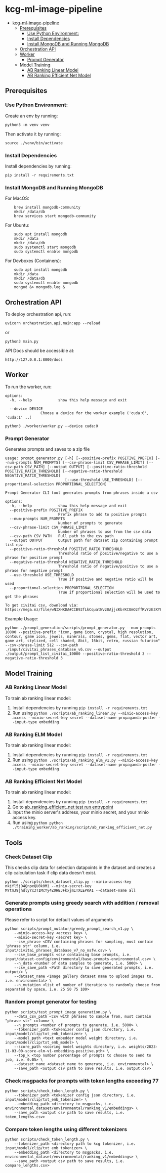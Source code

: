 # kcg-ml-image-pipeline

- [kcg-ml-image-pipeline](#kcg-ml-image-pipeline)
  - [Prerequisites](#prerequisites)
    - [Use Python Environment:](#use-python-environment)
    - [Install Dependencies](#install-dependencies)
    - [Install MongoDB and Running MongoDB](#install-mongodb-and-running-mongodb)
  - [Orchestration API](#orchestration-api)
  - [Worker](#worker)
    - [Prompt Generator](#prompt-generator)
  - [Model Training](#model-training)
    - [AB Ranking Linear Model](#ab-ranking-linear-model)
    - [AB Ranking Efficient Net Model](#ab-ranking-efficient-net-model)

## Prerequisites
### Use Python Environment:
Create an env by running:

    python3 -m venv venv

Then activate it by running:
    
    source ./venv/bin/activate

### Install Dependencies
Install dependencies by running:

    pip install -r requirements.txt

### Install MongoDB and Running MongoDB
For MacOS:
```
    brew install mongodb-community
    mkdir /data/db
    brew services start mongodb-community
```

For Ubuntu:
```
    sudo apt install mongodb
    mkdir /data
    mkdir /data/db
    sudo systemctl start mongodb
    sudo systemctl enable mongodb
```

For Devboxes (Containers):
```
    sudo apt install mongodb
    mkdir /data
    mkdir /data/db
    sudo systemctl enable mongodb
    mongod &> mongodb.log &
```


## Orchestration API
To deploy orchestration api, run:

    uvicorn orchestration.api.main:app --reload
    
or

    python3 main.py

API Docs should be accessible at:

    http://127.0.0.1:8000/docs


## Worker
To run the worker, run:
```
options:
  -h, --help            show this help message and exit
  
  --device DEVICE
                Choose a device for the worker example ('cuda:0', 'cuda:1' ..)
```
```
python3 ./worker/worker.py --device cuda:0
```


### Prompt Generator

Generates prompts and saves to a zip file

```
usage: prompt_generator.py [-h] [--positive-prefix POSITIVE_PREFIX] [--num-prompts NUM_PROMPTS] [--csv-phrase-limit CSV_PHRASE_LIMIT] [--csv-path CSV_PATH] [--output OUTPUT] [--positive-ratio-threshold POSITIVE_RATIO_THRESHOLD] [--negative-ratio-threshold NEGATIVE_RATIO_THRESHOLD]
                           [--use-threshold USE_THRESHOLD] [--proportional-selection PROPORTIONAL_SELECTION]

Prompt Generator CLI tool generates prompts from phrases inside a csv

options:
  -h, --help            show this help message and exit
  --positive-prefix POSITIVE_PREFIX
                        Prefix phrase to add to positive prompts
  --num-prompts NUM_PROMPTS
                        Number of prompts to generate
  --csv-phrase-limit CSV_PHRASE_LIMIT
                        Number of phrases to use from the csv data
  --csv-path CSV_PATH   Full path to the csv path
  --output OUTPUT       Output path for dataset zip containing prompt list npz
  --positive-ratio-threshold POSITIVE_RATIO_THRESHOLD
                        Threshold ratio of positive/negative to use a phrase for positive prompt
  --negative-ratio-threshold NEGATIVE_RATIO_THRESHOLD
                        Threshold ratio of negative/positive to use a phrase for negative prompt
  --use-threshold USE_THRESHOLD
                        True if positive and negative ratio will be used
  --proportional-selection PROPORTIONAL_SELECTION
                        True if proportional selection will be used to get the phrases
```

```
To get civitai csv, download via:
https://mega.nz/file/wNIXHKDA#CIB92fLkCquatWvzUAjjcKbrKCUmO2ffRVrzE3XYQVM
```
Example Usage:

```
python ./prompt_generation/scripts/prompt_generator.py --num-prompts 10000 --positive-prefix "icon, game icon, crystal, high resolution, contour, game icon, jewels, minerals, stones, gems, flat, vector art, game art, stylized, cell shaded, 8bit, 16bit, retro, russian futurism" --csv-phrase-limit 512 --csv-path ./input/civitai_phrases_database_v6.csv --output ./output/prompt_list_civitai_10000 --positive-ratio-threshold 3 --negative-ratio-threshold 3
```

## Model Training
### AB Ranking Linear Model
To train ab ranking linear model:
1. Install dependencies by running `pip install -r requirements.txt`
2. Run using `python ./scripts/ab_ranking_linear.py --minio-access-key access --minio-secret-key secret --dataset-name propaganda-poster --input-type embedding`

### AB Ranking ELM Model
To train ab ranking linear model:
1. Install dependencies by running `pip install -r requirements.txt`
2. Run using `python ./scripts/ab_ranking_elm_v1.py --minio-access-key access --minio-secret-key secret --dataset-name propaganda-poster --input-type embedding`

### AB Ranking Efficient Net Model
To train ab ranking linear model:
1. Install dependencies by running `pip install -r requirements.txt`
2. Go to [ab_ranking_efficient_net test run entrypoint](https://github.com/kk-digital/kcg-ml-image-pipeline/blob/main/training_worker/ab_ranking/script/ab_ranking_efficient_net.py#L184)
2. Input the minio server's address, your minio secret, and your minio access key.
3. Run using `python python ./training_worker/ab_ranking/script/ab_ranking_efficient_net.py`

## Tools
### Check Dataset Clip
This checks clip data for selection datapoints in the dataset and creates a clip calculation task if clip data doesn't exist.
```
python ./scripts/check_dataset_clip.py --minio-access-key nkjYl5jO4QnpxQU0k0M1 --minio-secret-key MYtmJ9jhdlyYx3T1McYy4Z0HB3FkxjmITXLEPKA1 --dataset-name all
```

### Generate prompts using greedy search with addition / removal operations
Please refer to script for default values of arguments
```
python scripts/prompt_mutator/greedy_prompt_search_v1.py \
    --minio-access-key <access key> \
    --minio-secret-key <secret key> \
    --csv_phrase <CSV containing phrases for sampling, must contain 'phrase str' column, i.e. input/civitai_phrases_database_v7_no_nsfw.csv> \
    --csv_base_prompts <csv containing base prompts, i.e. input/dataset-config/environmental/base-prompts-environmental.csv> \ 
    --n_data <number of data samples to generate, i.e. 5000> \
    --csv_save_path <Path directory to save generated prompts, i.e. output/> \
    --dataset_name <Image gallery dataset name to upload images to, i.e. environmental> \
    --n_mutation <list of number of iterations to randomly choose from separated by space, i.e. 25 50 75 100>
```  

### Random prompt generator for testing
```
python scripts/test_prompt_image_generation.py \
    --data_csv_path <csv with phrases to sample from, must contain "phrase str" column> \
    --n_prompts <number of prompts to generate, i.e. 5000> \
    --tokenizer_path <tokenizer config json directory, i.e. input/model/clip/txt_emb_tokenizer> \
    --model_path <text embedder model weight directory, i.e. input/model/clip/txt_emb_model> \
    --score_path <scoring model weights directory, i.e. weights/2023-11-03-00-score-elm-v1-embedding-positive.pth> \
    --top_k <top number percentage of prompts to choose to send to job, i.e. 0.05> \
    --dataset_name <dataset name to generate, i.e. environmental> \
    --save_path <output csv path to save results, i.e. output.csv>
```

### Check msgpacks for prompts with token lengths exceeding 77
```
python scripts/check_token_length.py \
    --tokenizer_path <tokenizer config json directory, i.e. input/model/clip/txt_emb_tokenizer> \
    --embedding_path <directory to msgpacks, i.e. environmental_dataset/environmental/ranking_v1/embeddings> \
    --save_path <output csv path to save results, i.e. token_lengths.csv>
```

### Compare token lengths using different tokenizers
```
python scripts/check_token_length.py \
    --tokenizer_path <directory path to kcg tokenizer, i.e. input/model/clip/txt_emb_tokenizer> \
    --embedding_path <directory to msgpacks, i.e. environmental_dataset/environmental/ranking_v1/embeddings> \
    --save_path <output csv path to save results, i.e. compare_lengths.csv>
```